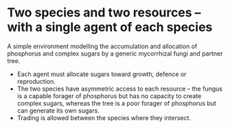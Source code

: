 
# Two species and two resources – with a single agent of each species

A simple environment modelling the accumulation and allocation of phosphorus and complex sugars by a generic mycorrhizal fungi and partner tree. 

- Each agent must allocate sugars toward growth, defence or reproduction.
- The two species have asymmetric access to each resource – the fungus is a capable forager of phosphorus but has no capacity to create complex sugars, whereas the tree is a poor forager of phosphorus but can generate its own sugars. 
- Trading is allowed between the species where they intersect.
